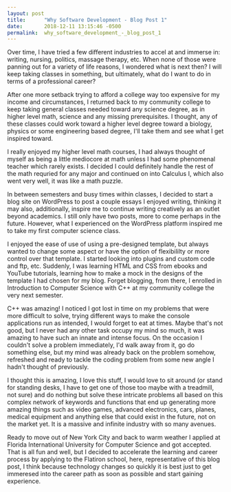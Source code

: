 ```yaml
---
layout: post
title:      "Why Software Development - Blog Post 1"
date:       2018-12-11 13:15:46 -0500
permalink:  why_software_development_-_blog_post_1
---
```



Over time, I have tried a few different industries to accel at and immerse in: writing, nursing, politics, massage therapy, etc.  When none of those were panning out for a variety of life reasons, I wondered what is next then?  I will keep taking classes in something, but ultimately, what do I want to do in terms of a professional career?

After one more setback trying to afford a college way too expensive for my income and circumstances, I returned back to my community college to keep taking general classes needed toward any science degree, as in higher level math, science and any missing prerequisites.  I thought, any of these classes could work toward a higher level degree toward a biology, physics or some engineering based degree, I'll take them and see what I get inspired toward.

I really enjoyed my higher level math courses, I had always thought of myself as being a little mediocore at math unless I had some phenomenal teacher which rarely exists.  I decided I could definitely handle the rest of the math requried for any major and continued on into Calculus I, which also went very well, it was like a math puzzle.

In between semesters and busy times within classes, I decided to start a blog site on WordPress to post a couple essays I enjoyed writing, thinking it may also, additionally, inspire me to continue writing creatively as an outlet beyond academics.  I still only have two posts, more to come perhaps in the future.  However, what I experienced on the WordPress platform inspired me to take my first computer science class.

I enjoyed the ease of use of using a pre-designed template, but always wanted to change some aspect or have the option of flexibililty or more control over that template.  I started looking into plugins and custom code and ftp, etc.  Suddenly, I was learning HTML and CSS from ebooks and YouTube tutorials, learning how to make a mock in the designs of the template I had chosen for my blog.  Forget blogging, from there, I enrolled in Introduction to Computer Science with C++ at my community college the very next semester.

C++ was amazing!  I noticed I got lost in time on my problems that were more difficult to solve, trying different ways to make the console applications run as intended, I would forget to eat at times.  Maybe that's not good, but I never had any other task occupy my mind so much, it was amazing to have such an innate and intense focus.  On the occasion I couldn't solve a problem immediately, I'd walk away from it, go do something else, but my mind was already back on the problem somehow, refreshed and ready to tackle the coding problem from some new angle I hadn't thought of previously.

I thought this is amazing, I love this stuff, I would love to sit around (or stand for standing desks, I have to get one of those too maybe with a treadmill, not sure) and do nothing but solve these intricate problems all based on this complex network of keywords and functions that end up generating more amazing things such as video games, advanced electronics, cars, planes, medical equipment and anything else that could exist in the future, not on the market yet.  It is a massive and infinite industry with so many avenues.

Ready to move out of New York City and back to warm weather I applied at Florida International University for Computer Science and got accepted.  That is all fun and well, but I decided to accelerate the learning and career process by applying to the Flatiron school, here, representative of this blog post, I think because technology changes so quickly it is best just to get immeresed into the career path as soon as possible and start gaining experience.


